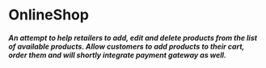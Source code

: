 # OnlineShop

#####   An attempt to help retailers to add, edit and delete products from the list of available products. Allow customers to add products to their cart, order them and will shortly integrate payment gateway as well.  
